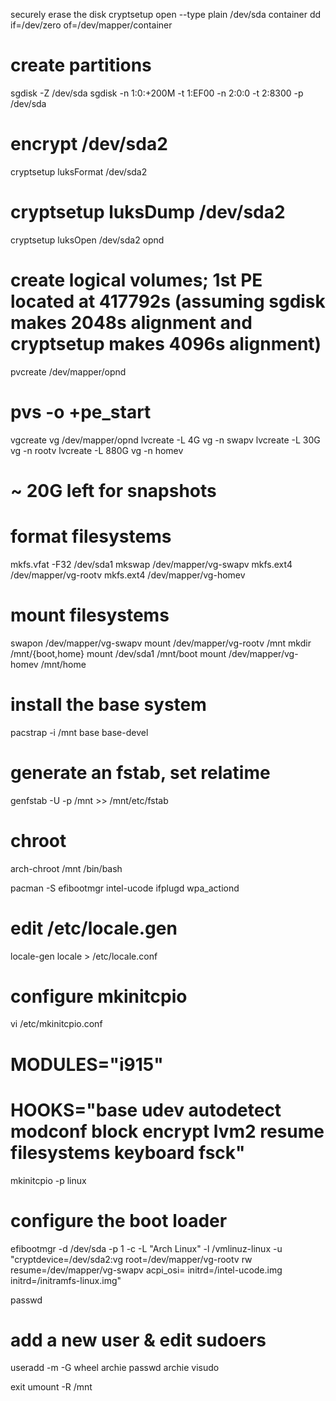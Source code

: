 securely erase the disk
cryptsetup open --type plain /dev/sda container
dd if=/dev/zero of=/dev/mapper/container

# create partitions
sgdisk -Z /dev/sda
sgdisk -n 1:0:+200M -t 1:EF00 -n 2:0:0 -t 2:8300 -p /dev/sda

# encrypt /dev/sda2
cryptsetup luksFormat /dev/sda2
# cryptsetup luksDump /dev/sda2
cryptsetup luksOpen /dev/sda2 opnd

# create logical volumes; 1st PE located at 417792s (assuming sgdisk makes 2048s alignment and cryptsetup makes 4096s alignment)
pvcreate /dev/mapper/opnd
# pvs -o +pe_start 
vgcreate vg /dev/mapper/opnd
lvcreate -L 4G vg -n swapv
lvcreate -L 30G vg -n rootv
lvcreate -L 880G vg -n homev
# ~ 20G left for snapshots

# format filesystems
mkfs.vfat -F32 /dev/sda1
mkswap /dev/mapper/vg-swapv
mkfs.ext4 /dev/mapper/vg-rootv
mkfs.ext4 /dev/mapper/vg-homev

# mount filesystems
swapon /dev/mapper/vg-swapv
mount /dev/mapper/vg-rootv /mnt
mkdir /mnt/{boot,home}
mount /dev/sda1 /mnt/boot
mount /dev/mapper/vg-homev /mnt/home

# install the base system
pacstrap -i /mnt base base-devel

# generate an fstab, set relatime
genfstab -U -p /mnt >> /mnt/etc/fstab

# chroot
arch-chroot /mnt /bin/bash

pacman -S efibootmgr intel-ucode ifplugd wpa_actiond

# edit /etc/locale.gen
locale-gen
locale > /etc/locale.conf

# configure mkinitcpio
vi /etc/mkinitcpio.conf
# MODULES="i915"
# HOOKS="base udev autodetect modconf block encrypt lvm2 resume filesystems keyboard fsck"
mkinitcpio -p linux

# configure the boot loader
efibootmgr -d /dev/sda -p 1 -c -L "Arch Linux" -l /vmlinuz-linux -u "cryptdevice=/dev/sda2:vg root=/dev/mapper/vg-rootv rw resume=/dev/mapper/vg-swapv acpi_osi= initrd=/intel-ucode.img initrd=/initramfs-linux.img"

passwd

# add a new user & edit sudoers
useradd -m -G wheel archie
passwd archie
visudo

exit
umount -R /mnt
